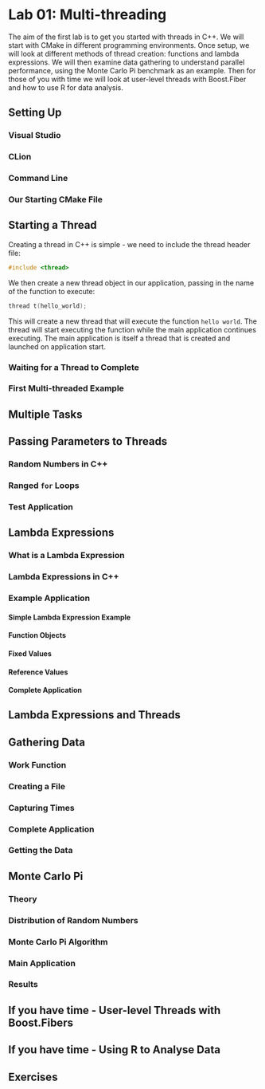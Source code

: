 # Lab 01: Multi-threading

The aim of the first lab is to get you started with threads in C++.  We will start with CMake in different programming environments.  Once setup, we will look at different methods of thread creation: functions and lambda expressions.  We will then examine data gathering to understand parallel performance, using the Monte Carlo Pi benchmark as an example.  Then for those of you with time we will look at user-level threads with Boost.Fiber and how to use R for data analysis.

## Setting Up

### Visual Studio

### CLion

### Command Line

### Our Starting CMake File

## Starting a Thread

Creating a thread in C++ is simple - we need to include the thread header file:

```C++
#include <thread>
```

We then create a new thread object in our application, passing in the name of the function to execute:

```C++
thread t(hello_world);
```

This will create a new thread that will execute the function `hello world`. The thread will start executing the function while the main application continues executing. The main application is itself a thread that is created and launched on application start.

### Waiting for a Thread to Complete

### First Multi-threaded Example

## Multiple Tasks

## Passing Parameters to Threads

### Random Numbers in C++

### Ranged `for` Loops

### Test Application

## Lambda Expressions

### What is a Lambda Expression

### Lambda Expressions in C++

### Example Application

#### Simple Lambda Expression Example

#### Function Objects

#### Fixed Values

#### Reference Values

#### Complete Application

## Lambda Expressions and Threads

## Gathering Data

### Work Function

### Creating a File

### Capturing Times

### Complete Application

### Getting the Data

## Monte Carlo Pi

### Theory

### Distribution of Random Numbers

### Monte Carlo Pi Algorithm

### Main Application

### Results

## If you have time - User-level Threads with Boost.Fibers

## If you have time - Using R to Analyse Data

## Exercises